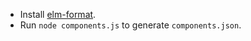 * Install [elm-format](https://github.com/avh4/elm-format).
* Run `node components.js` to generate `components.json`.